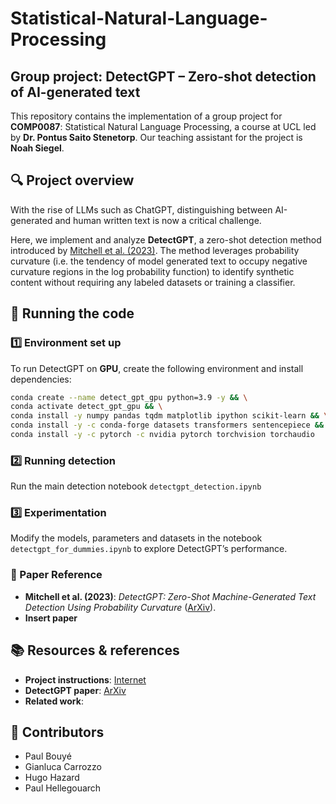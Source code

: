 # Statistical-Natural-Language-Processing

## Group project: DetectGPT – Zero-shot detection of AI-generated text

This repository contains the implementation of a group project for **COMP0087**: Statistical Natural Language Processing, a course at UCL led by **Dr. Pontus Saito Stenetorp**. Our teaching assistant for the project is **Noah Siegel**.

## 🔍 Project overview

With the rise of LLMs such as ChatGPT, distinguishing between AI-generated and human written text is now a critical challenge.

Here, we implement and analyze **DetectGPT**, a zero-shot detection method introduced by [Mitchell et al. (2023)](https://arxiv.org/abs/2301.11305). The method leverages probability curvature (i.e. the tendency of model generated text to occupy negative curvature regions in the log probability function) to identify synthetic content without requiring any labeled datasets or training a classifier.

## 🚀 Running the code
### 1️⃣ Environment set up
To run DetectGPT on **GPU**, create the following environment and install dependencies:

```sh
conda create --name detect_gpt_gpu python=3.9 -y && \
conda activate detect_gpt_gpu && \
conda install -y numpy pandas tqdm matplotlib ipython scikit-learn && \
conda install -y -c conda-forge datasets transformers sentencepiece && \
conda install -y -c pytorch -c nvidia pytorch torchvision torchaudio
```

### 2️⃣ Running detection
Run the main detection notebook `detectgpt_detection.ipynb`

### 3️⃣ Experimentation
Modify the models, parameters and datasets in the notebook `detectgpt_for_dummies.ipynb` to explore DetectGPT’s performance.

### 📝 Paper Reference
- **Mitchell et al. (2023)**: *DetectGPT: Zero-Shot Machine-Generated Text Detection Using Probability Curvature* ([ArXiv](https://arxiv.org/abs/2301.11305)).
- **Insert paper**

## 📚 Resources & references
- **Project instructions**: [Internet](https://pontus.stenetorp.se/comp0087/)
- **DetectGPT paper**: [ArXiv](https://arxiv.org/abs/2301.11305)
- **Related work**:

## 🤝 Contributors
- Paul Bouyé
- Gianluca Carrozzo
- Hugo Hazard
- Paul Hellegouarch
